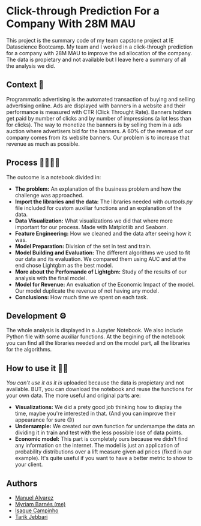 # Click-through Prediction For a Company With 28M MAU
This project is the summary code of my team capstone project at IE Datascience Bootcamp. My team and I worked in a click-through prediction for a company with 28M MAU to improve the ad allocation of the company. The data is propietary and not available but I leave here a summary of all the analysis we did.

## Context 🧭
Programmatic advertising is the automated transaction of buying and selling advertising online. Ads are displayed with banners in a website and their performance is measured with CTR (Click Throught Rate). Banners holders get paid by number of clicks and by number of impressions (a lot less than for clicks). The way to monetize the banners is by selling them in a ads auction where advertisers bid for the banners. A 60% of the revenue of our company comes from its website banners. Our problem is to increase that revenue as much as possible.

## Process 🚶‍♀️🚶‍♂️
The outcome is a notebook divided in:
- **The problem:** An explanation of the business problem and how the challenge was approached.
- **Import the libraries and the data:** The libraries needed with *ourtools.py* file included for custom auxiliar functions and an explanation of the data.
- **Data Visualization:** What visualizations we did that where more important for our process. Made with Matplotlib and Seaborn.
- **Feature Engineering:** How we cleaned and the data after seeing how it was.
- **Model Preparation:** Division of the set in test and train.
- **Model Building and Evaluation:** The different algorithms we used to fit our data and its evaluation. We compared them using AUC and at the end chose Lightgbm as the best model.
- **More about the Perfomande of Lightgbm:** Study of the results of our analysis with the final model.
- **Model for Revenue:** An evaluation of the Economic Impact of the model. Our model duplicate the revenue of not having any model.
- **Conclusions:** How much time we spent on each task.

## Development ⚙️
The whole analysis is displayed in a Jupyter Notebook. We also include Python file with some auxiliar functions. At the begining of the notebook you can find all the libraries needed and on the model part, all the libraries for the algorithms.

## How to use it 👩‍💻
*You can't use it as it is* uploaded because the data is propietary and not available. BUT, you can download the notebook and reuse the functions for your own data. The more useful and original parts are:
- **Visualizations:** We did a prety good job thinking how to display the time, maybe you're interested in that. (And you can improve their appearance for sure :blush:)
- **Undersample:** We created our own function for undersampe the data an dividing it in train and test with the less possible lose of data points.
- **Economic model:** This part is completely ours because we didn't find any information on the internet. The model is just an application of probability distributions over a lift measure given ad prices (fixed in our example). It's quite useful if you want to have a better metric to show to your client.

## Authors
- [Manuel Alvarez](https://www.linkedin.com/in/manuelalvrod/)
- [Myriam Barnés (me)](https://www.linkedin.com/in/myriambarnes/)
- [Isaque Campinho](https://www.linkedin.com/in/isaque-campinho-72362521/)
- [Tarik Jebbari](https://www.linkedin.com/in/tarik-jebbari/)
